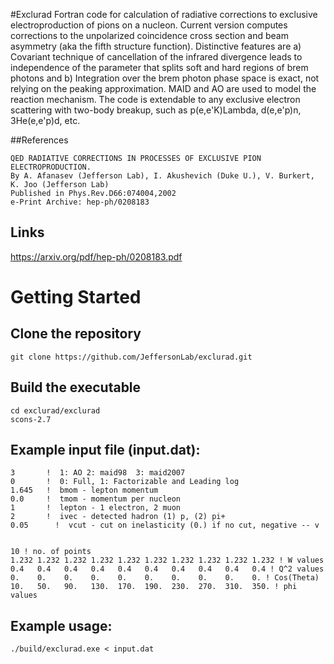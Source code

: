 #Exclurad
Fortran code for calculation of radiative corrections to exclusive electroproduction of pions on a nucleon. Current version computes corrections to the unpolarized coincidence cross section and beam asymmetry (aka the fifth structure function). Distinctive features are 
a) Covariant technique of cancellation of the infrared divergence leads to independence of the parameter that splits soft and hard regions of brem photons and 
b) Integration over the brem photon phase space is exact, not relying on the peaking approximation. 
MAID and AO are used to model the reaction mechanism. The code is extendable to any exclusive electron scattering with two-body breakup, such as p(e,e'K)Lambda, d(e,e'p)n, 3He(e,e'p)d, etc.

##References
```
QED RADIATIVE CORRECTIONS IN PROCESSES OF EXCLUSIVE PION ELECTROPRODUCTION.
By A. Afanasev (Jefferson Lab), I. Akushevich (Duke U.), V. Burkert, K. Joo (Jefferson Lab) 
Published in Phys.Rev.D66:074004,2002
e-Print Archive: hep-ph/0208183 
```
## Links
https://arxiv.org/pdf/hep-ph/0208183.pdf

# Getting Started

## Clone the repository
```
git clone https://github.com/JeffersonLab/exclurad.git
```

## Build the executable
```
cd exclurad/exclurad
scons-2.7

```
## Example input file (input.dat):

```
3       !  1: AO 2: maid98  3: maid2007
0       !  0: Full, 1: Factorizable and Leading log  
1.645   !  bmom - lepton momentum
0.0     !  tmom - momentum per nucleon
1       !  lepton - 1 electron, 2 muon
2       !  ivec - detected hadron (1) p, (2) pi+
0.05      !  vcut - cut on inelasticity (0.) if no cut, negative -- v


10 ! no. of points
1.232 1.232 1.232 1.232 1.232 1.232 1.232 1.232 1.232 1.232 ! W values 
0.4   0.4   0.4   0.4   0.4   0.4   0.4   0.4   0.4   0.4 ! Q^2 values
0.    0.    0.    0.    0.    0.    0.    0.    0.    0. ! Cos(Theta)
10.   50.   90.   130.  170.  190.  230.  270.  310.  350. ! phi values

```

## Example usage:
```
./build/exclurad.exe < input.dat

```

